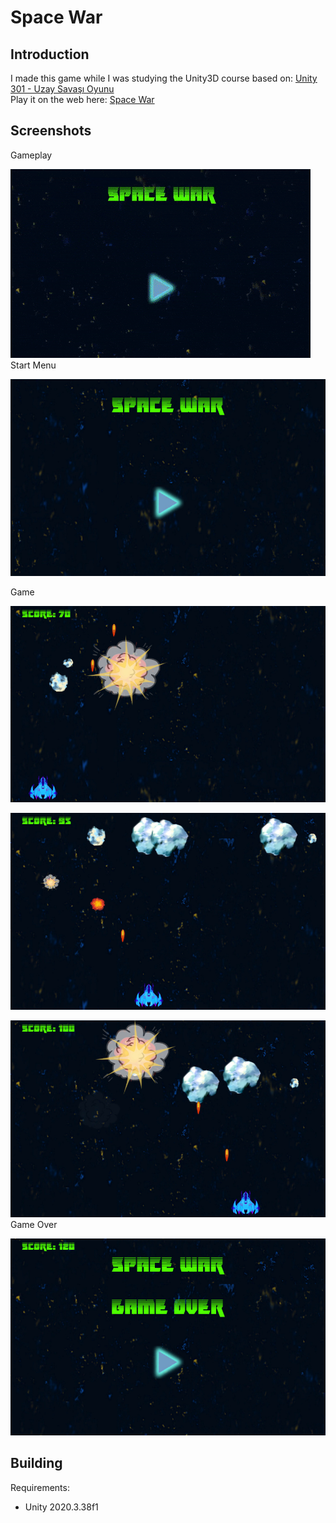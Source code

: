 # Space War

## Introduction
I made this game while I was studying the Unity3D course based on: [Unity 301 - Uzay Savaşı Oyunu](https://gelecegiyazanlar.turkcell.com.tr/konu/unity) </br>
Play it on the web here: [Space War](https://yusufkaan298.itch.io/space-war)

## Screenshots

Gameplay </br>

<img src="/Screenshots/gameplay.gif" alt="Screenshot" title="Screenshot"> </br>
Start Menu </br>

<img src="/Screenshots/scshot1.jpg" alt="Screenshot" title="Screenshot"> </br>

Game </br>

<img src="/Screenshots/scshot2.jpg" alt="Screenshot" title="Screenshot"> </br>

<img src="/Screenshots/scshot3.jpg" alt="Screenshot" title="Screenshot"> </br>

<img src="/Screenshots/scshot4.jpg" alt="Screenshot" title="Screenshot"> </br>
Game Over  </br>

<img src="/Screenshots/scshot5.jpg" alt="Screenshot" title="Screenshot">


## Building
Requirements:
* Unity 2020.3.38f1